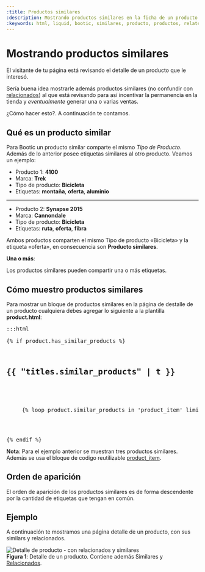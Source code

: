 ```yaml
---
:title: Productos similares
:description: Mostrando productos similares en la ficha de un producto
:keywords: html, liquid, bootic, similares, producto, productos, related_products, has_similar_products, similar_products
---
```


# Mostrando productos similares 


El visitante de tu página está revisando el detalle de un producto que le
interesó.

Sería buena idea mostrarle además productos similares (no confundir con
[relacionados][relacionados]) al que está revisando para así incentivar la
permanencia en la tienda y _eventualmente_ generar una o varias ventas.

¿Cómo hacer esto?. A continuación te contamos.

## Qué es un producto similar

Para Bootic un producto similar comparte el mismo *Tipo de Producto*. Además de
lo anterior posee etiquetas similares al otro producto. Veamos un ejemplo:

* Producto 1: **4100**
* Marca: **Trek**
* Tipo de producto: **Bicicleta**
* Etiquetas: **montaña**, **oferta**, **aluminio**

<hr />

* Producto 2: **Synapse 2015**
* Marca: **Cannondale**
* Tipo de producto: **Bicicleta**
* Etiquetas: **ruta**, **oferta**, **fibra**

Ambos productos comparten el mismo Tipo de producto «Bicicleta» y la etiqueta «oferta», en
consecuencia son **Producto similares**.

<div class="note info">
  <p><strong>Una o más</strong>:</p>
  <p> Los productos similares pueden compartir una o más etiquetas.</p>
</div>

## Cómo muestro productos similares

Para mostrar un bloque de productos similares  en
la página de destalle de un producto cualquiera debes agregar lo siguiente a la
plantilla **product.html**: 

<pre>:::html
<!-- product.html -->
{% if product.has_similar_products %}
<div id="similar-products">
  <h2>{{ "titles.similar_products" | t }}</h2>
  <ul class="products clearfix">
  {% loop product.similar_products in 'product_item' limit:3 %}
  </ul>
</div><!-- /similar-products -->
{% endif %}
</pre>

**Nota**: Para el ejemplo anterior se muestran tres productos similares. Además
se usa el bloque de codigo reutilizable [product_item](/es/diseno/recetas/product-item).

## Orden de aparición

El orden de aparición de los productos similares es de forma descendente por la cantidad de etiquetas que
tengan en común.

## Ejemplo

A continuación te mostramos una página detalle de un producto, con sus similars y relacionados.

<div class="captura">
  <div class="c-contenido">
    <img src="/img/tutoriales/producto-detalle-relacionado-similar.jpg" alt="Detalle de producto - con
    relacionados y similares">
  </div>
  <div class="c-pie"><strong>Figura 1</strong>: Detalle de un producto. Contiene además Similares y <a href="/es/diseno/recetas/productos-relacionados" title="Productos Relacionados">Relacionados</a>.</div>
</div>

[relacionados]:/es/diseno/recetas/productos-relacionados "Definición de relacionados"

